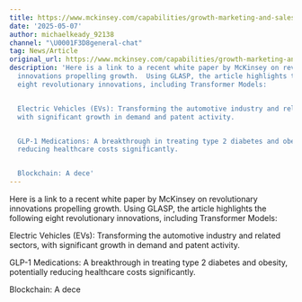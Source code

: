 ```yaml
---
title: https://www.mckinsey.com/capabilities/growth-marketing-and-sales/our-insights/revolutionary-innovations-propelling-growth?cid=other-eml-alt-mip-mck&hlkid=9d1c1df856904b898538823d5b5978bb&hctky=16335746&hdpid=1466c1c8-8d9f-4e8a-8257-7e1d8e283829#/
date: '2025-05-07'
author: michaelkeady_92138
channel: "\U0001F3D8general-chat"
tag: News/Article
original_url: https://www.mckinsey.com/capabilities/growth-marketing-and-sales/our-insights/revolutionary-innovations-propelling-growth?cid=other-eml-alt-mip-mck&hlkid=9d1c1df856904b898538823d5b5978bb&hctky=16335746&hdpid=1466c1c8-8d9f-4e8a-8257-7e1d8e283829#/
description: 'Here is a link to a recent white paper by McKinsey on revolutionary
  innovations propelling growth.  Using GLASP, the article highlights the following
  eight revolutionary innovations, including Transformer Models:


  Electric Vehicles (EVs): Transforming the automotive industry and related sectors,
  with significant growth in demand and patent activity.


  GLP-1 Medications: A breakthrough in treating type 2 diabetes and obesity, potentially
  reducing healthcare costs significantly.


  Blockchain: A dece'
---
```


Here is a link to a recent white paper by McKinsey on revolutionary innovations propelling growth.  Using GLASP, the article highlights the following eight revolutionary innovations, including Transformer Models:

Electric Vehicles (EVs): Transforming the automotive industry and related sectors, with significant growth in demand and patent activity.

GLP-1 Medications: A breakthrough in treating type 2 diabetes and obesity, potentially reducing healthcare costs significantly.

Blockchain: A dece